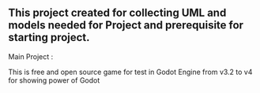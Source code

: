 This project created for collecting UML and models needed for Project and prerequisite for starting project.
---------------------------------------------------------------------------------------------------------------
Main Project :

This is free and open source game for test in Godot Engine from v3.2 to v4 for showing power of Godot

